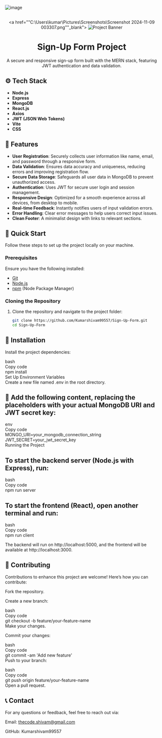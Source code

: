 ![image](https://github.com/user-attachments/assets/da7af142-bf0b-45aa-8a5e-6ebbcc1f68d7)<div align="center">
  <br />
  <a href=""C:\Users\kumar\Pictures\Screenshots\Screenshot 2024-11-09 003307.png""_blank">
    <img src="" alt="Project Banner" />
  </a>
  <br />

  # Sign-Up Form Project

  A secure and responsive sign-up form built with the MERN stack, featuring JWT authentication and data validation.
</div>

## ⚙️ Tech Stack

- **Node.js**
- **Express**
- **MongoDB**
- **React.js**
- **Axios**
- **JWT (JSON Web Tokens)**
- **Vite**
- **CSS**

## 🔋 Features

- **User Registration**: Securely collects user information like name, email, and password through a responsive form.
- **Data Validation**: Ensures data accuracy and uniqueness, reducing errors and improving registration flow.
- **Secure Data Storage**: Safeguards all user data in MongoDB to prevent unauthorized access.
- **Authentication**: Uses JWT for secure user login and session management.
- **Responsive Design**: Optimized for a smooth experience across all devices, from desktop to mobile.
- **Real-time Feedback**: Instantly notifies users of input validation errors.
- **Error Handling**: Clear error messages to help users correct input issues.
- **Clean Footer**: A minimalist design with links to relevant sections.

## 🤸 Quick Start

Follow these steps to set up the project locally on your machine.

### Prerequisites

Ensure you have the following installed:

- [Git](https://git-scm.com/)
- [Node.js](https://nodejs.org/en)
- [npm](https://www.npmjs.com/) (Node Package Manager)

### Cloning the Repository

1. Clone the repository and navigate to the project folder:

   ```bash
   git clone https://github.com/Kumarshivam99557/Sign-Up-Form.git
   cd Sign-Up-Form

 ##  🤸 Installation <br />

Install the project dependencies: <br />

bash  <br />
Copy code  <br />
npm install   <br />
Set Up Environment Variables  <br />
Create a new file named .env in the root directory.  <br />

 ##  🤸 Add the following content, replacing the placeholders with your actual MongoDB URI and JWT secret key:  <br />

env  <br />
Copy code  <br />
MONGO_URI=your_mongodb_connection_string  <br />
JWT_SECRET=your_jwt_secret_key  <br />
Running the Project  <br />

## To start the backend server (Node.js with Express), run:  <br />

bash  <br />
Copy code <br />
npm run server <br />

## To start the frontend (React), open another terminal and run: <br />
 
bash <br />
Copy code <br />
npm run client <br />

  The backend will run on http://localhost:5000, and the frontend will be available at http://localhost:3000.  <br />

 ## 🤝 Contributing <br />

Contributions to enhance this project are welcome! Here’s how you can contribute: <br />

Fork the repository. <br />

Create a new branch: <br />

bash <br />
Copy code <br />
git checkout -b feature/your-feature-name <br />
Make your changes. <br />

Commit your changes: <br />

bash <br />
Copy code <br />
git commit -am 'Add new feature' <br />
Push to your branch: <br />

bash <br />
Copy code <br />
git push origin feature/your-feature-name <br />
Open a pull request. <br />

 ## 📞 Contact <br />

For any questions or feedback, feel free to reach out via: <br />

Email: thecode.shivam@gmail.com <br />

GitHub: Kumarshivam99557

